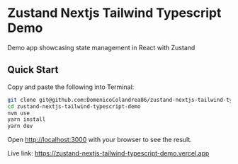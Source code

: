 # Zustand Nextjs Tailwind Typescript Demo

Demo app showcasing state management in React with Zustand

## Quick Start

Copy and paste the following into Terminal:

```bash
git clone git@github.com:DomenicoColandrea86/zustand-nextjs-tailwind-typescript-demo.git
cd zustand-nextjs-tailwind-typescript-demo
nvm use
yarn install
yarn dev
```

Open [http://localhost:3000](http://localhost:3000) with your browser to see the result.

Live link: https://zustand-nextjs-tailwind-typescript-demo.vercel.app